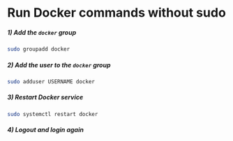 # Run Docker commands without sudo

##### 1) Add the `docker` group
```bash
sudo groupadd docker
```
##### 2) Add the user to the `docker` group
```bash
sudo adduser USERNAME docker
```
##### 3) Restart Docker service
```bash
sudo systemctl restart docker
```
##### 4) Logout and login again
